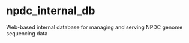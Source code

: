# npdc_internal_db
Web-based internal database for managing and serving NPDC genome sequencing data
